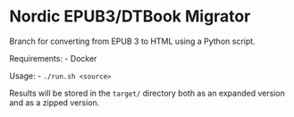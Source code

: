 Nordic EPUB3/DTBook Migrator
============================

Branch for converting from EPUB 3 to HTML using a Python script.

Requirements:
    - Docker

Usage:
    - `./run.sh <source>`

Results will be stored in the `target/` directory both as an expanded version and as a zipped version.
